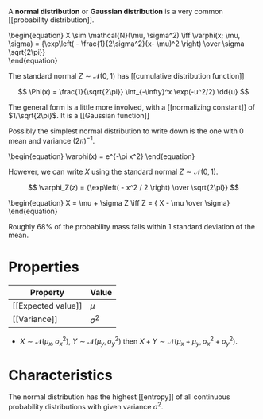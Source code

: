 A **normal distribution** or **Gaussian distribution** is a very common [[probability distribution]]. 


\begin{equation}
X \sim \mathcal{N}(\mu, \sigma^2) \iff \varphi(x; \mu, \sigma) = {\exp\left( - \frac{1}{2\sigma^2}(x- \mu)^2 \right) \over \sigma \sqrt{2\pi}}   
\end{equation}


The standard normal $Z \sim \mathcal{N}(0,1)$ has [[cumulative distribution function]]

$$
\Phi(x) = \frac{1}{\sqrt{2\pi}} \int_{-\infty}^x \exp(-u^2/2) \dd{u}
$$



The general form is a little more involved, with a [[normalizing constant]] of $1/\sqrt{2\pi}$. It is a [[Gaussian function]]









Possibly the simplest normal distribution to write down is the one with 0 mean and variance $(2\pi)^{-1}$.

\begin{equation}
\varphi(x) = e^{-\pi x^2}
\end{equation}


However, we can write $X$ using the standard normal $Z \sim \mathcal{N}(0, 1)$.

$$
\varphi_Z(z) = {\exp\left( - x^2 / 2 \right) \over \sqrt{2\pi}}   
$$

\begin{equation}
X = \mu + \sigma Z \iff Z = { X - \mu \over \sigma}
\end{equation}

Roughly 68% of the probability mass falls within 1 standard deviation of the mean.

# Properties

|Property|Value|
|--------|-----|
|[[Expected value]]|$\mu$|
|[[Variance]]|$\sigma^2$|

* $X \sim \mathcal{N}(\mu_x, \sigma_x^2)$, $Y \sim \mathcal{N}(\mu_y, \sigma_y^2)$ then $X+Y \sim \mathcal{N}(\mu_x + \mu_y, \sigma_x^2+\sigma_y^2)$.

# Characteristics

The normal distribution has the highest [[entropy]] of all continuous probability distributions with given variance $\sigma^2$.